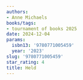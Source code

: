 ```yaml
---
authors:
- Anne Michaels
books/tags:
- tournament of books 2025
date: 2024-12-04
params:
  isbn13: '9780771005459'
  year: '2023'
slug: '9780771005459'
star_rating: 4
title: Held
---
```



<!--more-->